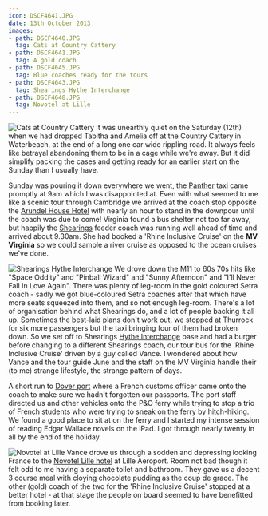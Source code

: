 ```yaml
---
icon: DSCF4641.JPG
date: 13th October 2013
images:
- path: DSCF4640.JPG
  tag: Cats at Country Cattery
- path: DSCF4641.JPG
  tag: A gold coach
- path: DSCF4645.JPG
  tag: Blue coaches ready for the tours
- path: DSCF4643.JPG
  tag: Shearings Hythe Interchange
- path: DSCF4648.JPG
  tag: Novotel at Lille
---
```

![Cats at Country Cattery](DSCF4640.JPG)
It was unearthly quiet on the Saturday (12th)
when we had dropped Tabitha and Amelia
off at the Country Cattery in Waterbeach, at the end of a long
one car wide rippling road.  It always feels like
betrayal abandoning them to be in a cage while we're away.
But it did simplify packing the cases and getting
ready for an earlier start on the Sunday than I usually
have.

Sunday was pouring it down everywhere we went, the [Panther](https://www.panthertaxis.co.uk/) taxi
came promptly at 9am which I was disappointed at.  Even with what
seemed to me like a scenic tour through Cambridge we arrived at
the coach stop opposite the [Arundel House Hotel](https://www.arundelhousehotels.co.uk/) with nearly an hour to
stand in the downpour until the coach was due to come!  Virginia found
a bus shelter not too far away, but happily the
[Shearings](https://www.shearings.com/) feeder coach was running well ahead of time and arrived about
9.30am.  She had booked a 'Rhine Inclusive Cruise' on the
**MV Virginia** so we could sample a river cruise as opposed to the ocean
cruises we've done.

![Shearings Hythe Interchange](DSCF4643.JPG)
We drove down the M11 to 60s 70s hits like "Space Oddity" and
"Pinball Wizard" and "Sunny Afternoon" and "I'll Never Fall
In Love Again".  There was plenty of leg-room in the gold coloured
Setra coach - sadly we got blue-coloured Setra coaches after that
which have more seats squeezed into them, and so not enough leg-room.
There's a lot of organisation behind what Shearings do, and a lot of
people backing it all up.  Sometimes the best-laid plans don't work out,
we stopped at Thurrock for six more passengers but the taxi
bringing four of them had broken down.  So we set off to Shearings
[Hythe Interchange](https://www.stop24.co.uk/) base and had
a burger before changing to a different Shearings coach, our tour
bus for the 'Rhine Inclusive Cruise' driven by a guy called Vance.
I wondered about how Vance and the tour guide June and the
staff on the MV Virginia handle their (to me) strange lifestyle,
the strange pattern of days.

A short run to [Dover port](http://www.doverport.co.uk) where
a French customs officer came onto the coach to make sure we
hadn't forgotten our passports.  The port staff directed us and
other vehicles onto the P&O ferry while trying to stop a trio of
French students who were trying to sneak on the ferry by
hitch-hiking.  We found a good place to sit at on the ferry and
I started my intense session of reading Edgar Wallace novels on
the iPad.  I got through nearly twenty in all by the end of the
holiday.

![Novotel at Lille](DSCF4648.JPG)
Vance drove us through a sodden and depressing looking France
to the [Novotel Lille hotel](https://www.accorhotels.com/gb/hotel-0427-novotel-lille-airport/index.shtml) at Lille Aeroport.  Room not bad though it felt odd to
me having a separate toilet and bathroom.  They gave us a decent
3 course meal with cloying chocolate pudding as the coup de grace.
The other (gold) coach of the two for the 'Rhine Inclusive Cruise' stopped
at a better hotel - at that stage the people on board seemed to
have benefitted from booking later.
